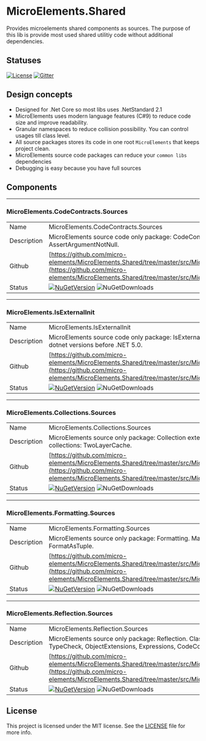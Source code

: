 # MicroElements.Shared
Provides microelements shared components as sources. The purpose of this lib is provide most used shared utilitiy code without additional dependencies.

## Statuses
[![License](https://img.shields.io/github/license/micro-elements/MicroElements.Shared.svg)](https://raw.githubusercontent.com/micro-elements/MicroElements.Shared/master/LICENSE)
[![Gitter](https://img.shields.io/gitter/room/micro-elements/MicroElements.Shared.svg)](https://gitter.im/micro-elements/MicroElements.Shared)

## Design concepts

- Designed for .Net Core so most libs uses .NetStandard 2.1
- MicroElements uses modern language features (C#9) to reduce code size and improve readability.
- Granular namespaces to reduce collision possibility. You can control usages till class level.
- All source packages stores its code in one root `MicroElements` that keeps project clean.
- MicroElements source code packages can reduce your `common libs` dependencies
- Debugging is easy because you have full sources

## Components
___
### MicroElements.CodeContracts.Sources
|   |   |
--- | ---
Name | MicroElements.CodeContracts.Sources
Description | MicroElements source code only package: CodeContracts. Main methods: AssertArgumentNotNull.
Github | [https://github.com/micro-elements/MicroElements.Shared/tree/master/src/MicroElements.CodeContracts.Sources](https://github.com/micro-elements/MicroElements.Shared/tree/master/src/MicroElements.CodeContracts.Sources)
Status | [![NuGetVersion](https://img.shields.io/nuget/v/MicroElements.CodeContracts.Sources.svg)](https://www.nuget.org/packages/MicroElements.CodeContracts.Sources) ![NuGetDownloads](https://img.shields.io/nuget/dt/MicroElements.CodeContracts.Sources.svg)


___
### MicroElements.IsExternalInit
|   |   |
--- | ---
Name | MicroElements.IsExternalInit
Description | MicroElements source code only package: IsExternalInit. Record support for dotnet versions before .NET 5.0.
Github | [https://github.com/micro-elements/MicroElements.Shared/tree/master/src/MicroElements.IsExternalInit](https://github.com/micro-elements/MicroElements.Shared/tree/master/src/MicroElements.IsExternalInit)
Status | [![NuGetVersion](https://img.shields.io/nuget/v/MicroElements.IsExternalInit.svg)](https://www.nuget.org/packages/MicroElements.IsExternalInit) ![NuGetDownloads](https://img.shields.io/nuget/dt/MicroElements.IsExternalInit.svg)


___
### MicroElements.Collections.Sources
|   |   |
--- | ---
Name | MicroElements.Collections.Sources
Description | MicroElements source only package: Collection extensions: NotNull, Iterate. Special collections: TwoLayerCache.
Github | [https://github.com/micro-elements/MicroElements.Shared/tree/master/src/MicroElements.Collections.Sources](https://github.com/micro-elements/MicroElements.Shared/tree/master/src/MicroElements.Collections.Sources)
Status | [![NuGetVersion](https://img.shields.io/nuget/v/MicroElements.Collections.Sources.svg)](https://www.nuget.org/packages/MicroElements.Collections.Sources) ![NuGetDownloads](https://img.shields.io/nuget/dt/MicroElements.Collections.Sources.svg)


___
### MicroElements.Formatting.Sources
|   |   |
--- | ---
Name | MicroElements.Formatting.Sources
Description | MicroElements source only package: Formatting. Main methods: FormatValue, FormatAsTuple.
Github | [https://github.com/micro-elements/MicroElements.Shared/tree/master/src/MicroElements.Formatting.Sources](https://github.com/micro-elements/MicroElements.Shared/tree/master/src/MicroElements.Formatting.Sources)
Status | [![NuGetVersion](https://img.shields.io/nuget/v/MicroElements.Formatting.Sources.svg)](https://www.nuget.org/packages/MicroElements.Formatting.Sources) ![NuGetDownloads](https://img.shields.io/nuget/dt/MicroElements.Formatting.Sources.svg)


___
### MicroElements.Reflection.Sources
|   |   |
--- | ---
Name | MicroElements.Reflection.Sources
Description | MicroElements source only package: Reflection. Classes: TypeExtensions, TypeCheck, ObjectExtensions, Expressions, CodeCompiler.
Github | [https://github.com/micro-elements/MicroElements.Shared/tree/master/src/MicroElements.Reflection.Sources](https://github.com/micro-elements/MicroElements.Shared/tree/master/src/MicroElements.Reflection.Sources)
Status | [![NuGetVersion](https://img.shields.io/nuget/v/MicroElements.Reflection.Sources.svg)](https://www.nuget.org/packages/MicroElements.Reflection.Sources) ![NuGetDownloads](https://img.shields.io/nuget/dt/MicroElements.Reflection.Sources.svg)


## License
This project is licensed under the MIT license. See the [LICENSE] file for more info.

[LICENSE]: https://raw.githubusercontent.com/micro-elements/MicroElements.Shared/master/LICENSE